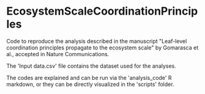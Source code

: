 # EcosystemScaleCoordinationPrinciples
Code to reproduce the analysis described in the manuscript "Leaf-level coordination principles propagate to the ecosystem scale" by Gomarasca et al., accepted in Nature Communications.

The 'Input data.csv' file contains the dataset used for the analyses.

The codes are explained and can be run via the 'analysis_code' R markdown,
or they can be directly visualized in the 'scripts' folder.
